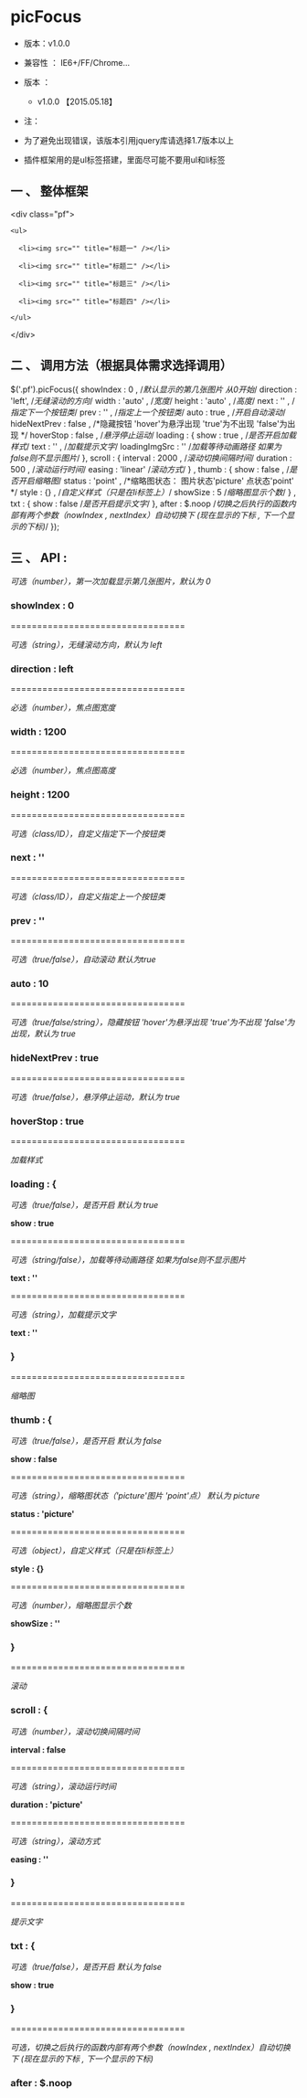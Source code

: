 # picFocus


* 版本：v1.0.0

* 兼容性 ： IE6+/FF/Chrome... 

* 版本 ：

  * v1.0.0 【2015.05.18】






* 注：
 * 为了避免出现错误，该版本引用jquery库请选择1.7版本以上
 * 插件框架用的是ul标签搭建，里面尽可能不要用ul和li标签



## 一 、 整体框架

  &lt;div class="pf"&gt;

    <ul>

      <li><img src="" title="标题一" /></li>

      <li><img src="" title="标题二" /></li>

      <li><img src="" title="标题三" /></li>

      <li><img src="" title="标题四" /></li>

    </ul>

  &lt;/div&gt;


## 二 、 调用方法（根据具体需求选择调用）

  $('.pf').picFocus({
    showIndex : 0 ,         /*默认显示的第几张图片 从0开始*/
    direction : 'left',     /*无缝滚动的方向*/
    width : 'auto' ,        /*宽度*/
    height : 'auto' ,       /*高度*/
    next : '' ,             /*指定下一个按钮类*/
    prev : '' ,             /*指定上一个按钮类*/
    auto : true ,           /*开启自动滚动*/
    hideNextPrev : false ,  /*隐藏按钮 'hover'为悬浮出现 'true'为不出现 'false'为出现 */
    hoverStop : false ,     /*悬浮停止运动*/
    loading : {
      show : true ,         /*是否开启加载样式*/
      text : '' ,           /*加载提示文字*/
      loadingImgSrc : ''    /*加载等待动画路径 如果为false则不显示图片*/
    },
    scroll : {
      interval : 2000 ,     /*滚动切换间隔时间*/
      duration : 500 ,      /*滚动运行时间*/
      easing : 'linear'     /*滚动方式*/
    } ,
    thumb : {
      show : false ,         /*是否开启缩略图*/
      status : 'point' ,     /*缩略图状态： 图片状态'picture'  点状态'point' */
      style : {} ,           /*自定义样式（只是在li标签上）*/
      showSize : 5           /*缩略图显示个数*/
    } ,
    txt : {
      show : false           /*是否开启提示文字*/
    },
    after : $.noop           /*切换之后执行的函数内部有两个参数（nowIndex , nextIndex）自动切换下 (现在显示的下标 , 下一个显示的下标)*/
  });



## 三 、 API :


<em>可选（number），第一次加载显示第几张图片，默认为 0</em>

### showIndex : 0

=================================

<em>可选（string），无缝滚动方向，默认为 left</em>

### direction : left

=================================

<em>必选（number），焦点图宽度</em>

### width : 1200

=================================

<em>必选（number），焦点图高度</em>

### height : 1200

=================================

<em>可选（class/ID），自定义指定下一个按钮类 </em>

### next : ''

=================================

<em>可选（class/ID），自定义指定上一个按钮类 </em>

### prev : ''

=================================

<em>可选（true/false），自动滚动 默认为true</em>

### auto : 10

=================================

<em>可选（true/false/string），隐藏按钮 'hover'为悬浮出现 'true'为不出现 'false'为出现，默认为 true </em>

### hideNextPrev : true

=================================

<em>可选（true/false），悬浮停止运动，默认为 true </em>

### hoverStop : true

=================================

<em>加载样式</em>

### loading : {

  <em>可选（true/false），是否开启 默认为 true </em>

  <strong>show : true  </strong>

  =================================

  <em>可选（string/false），加载等待动画路径 如果为false则不显示图片 </em>

  <strong>text : ''  </strong>

  =================================

  <em>可选（string），加载提示文字 </em>

  <strong>text : ''  </strong>

### }

=================================

<em>缩略图</em>

### thumb : {

  <em>可选（true/false），是否开启 默认为 false </em>

  <strong>show : false  </strong>

  =================================

  <em>可选（string），缩略图状态（'picture'图片  'point'点） 默认为 picture </em>

  <strong>status : 'picture'  </strong>

  =================================

  <em>可选（object），自定义样式（只是在li标签上） </em>

  <strong>style : {}  </strong>

  =================================

  <em>可选（number），缩略图显示个数 </em>

  <strong>showSize : ''  </strong>

### }

=================================

<em>滚动</em>

### scroll : {

  <em>可选（number），滚动切换间隔时间 </em>

  <strong>interval : false  </strong>

  =================================

  <em>可选（string），滚动运行时间 </em>

  <strong>duration : 'picture'  </strong>

  =================================

  <em>可选（string），滚动方式 </em>

  <strong>easing : ''  </strong>

### }

=================================

<em>提示文字</em>

### txt : {

  <em>可选（true/false），是否开启 默认为 false </em>

  <strong>show : true  </strong>

### }

=================================

<em>可选，切换之后执行的函数内部有两个参数（nowIndex , nextIndex）自动切换下 (现在显示的下标 , 下一个显示的下标)</em>

### after : $.noop

